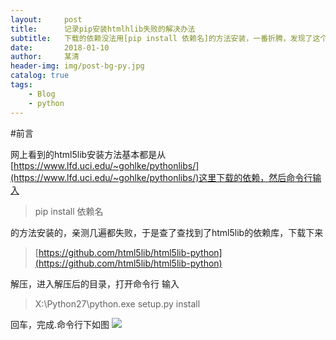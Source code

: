 ```yaml
---
layout:     post
title:      记录pip安装htmlhlib失败的解决办法
subtitle:   下载的依赖没法用[pip install 依赖名]的方法安装，一番折腾，发现了这个解决办法
date:       2018-01-10
author:     某清
header-img: img/post-bg-py.jpg
catalog: true
tags:
    - Blog
    - python
---
```

#前言

网上看到的html5lib安装方法基本都是从[https://www.lfd.uci.edu/~gohlke/pythonlibs/](https://www.lfd.uci.edu/~gohlke/pythonlibs/)这里下载的依赖，然后命令行输入
>pip install 依赖名

的方法安装的，亲测几遍都失败，于是查了查找到了html5lib的依赖库，下载下来
>[https://github.com/html5lib/html5lib-python](https://github.com/html5lib/html5lib-python)

解压，进入解压后的目录，打开命令行
输入
>X:\Python27\python.exe setup.py install

回车，完成.命令行下如图
[![](https://github.com/shiqingk/shiqingk.github.io/blob/master/img/blog-py-01.png?raw=true)](http://shiqingk.github.io/)
